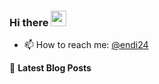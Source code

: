 ### Hi there <a href="https://www.gautamkrishnar.com/"><img src="https://media.giphy.com/media/hvRJCLFzcasrR4ia7z/giphy.gif" width="25px"></a>

- 📫 How to reach me: [@endi24](https://twitter.com/endi24)

📕 **Latest Blog Posts**
<!-- BLOG-POST-LIST:START -->
<!-- BLOG-POST-LIST:END -->
